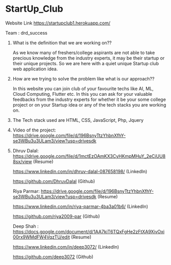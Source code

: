 # StartUp_Club

Website Link
   https://startupclub1.herokuapp.com/


Team : drd_success
1. What is the definition that we are working on??

    As we know many of freshers/college aspirants are not able to take precious knowledge from the industry experts, it may be their startup or their unique projects. So we are        here with a quiet unique Startup club web application idea.

2. How are we trying to solve the problem like what is our approach??

    In this website you can join club of your favourite techs like AI, ML, Cloud Computing, Flutter etc. In this you can ask for your valuable feedbacks from the industry experts     for whether it be your some college project or on your Startup idea or any of the tech stacks you are working on.

3. The Tech stack used are HTML, CSS, JavaScript, Php, Jquery

4. Video of the project: https://drive.google.com/file/d/196BsnyTtzYhbnXfhY-se3WBu3u3ULam3/view?usp=drivesdk

5. Dhruv Dalal: https://drive.google.com/file/d/1mctEzOAmKX3CyHKmpMHuY_2eCiUU88sx/view (Resume)

   https://www.linkedin.com/in/dhruv-dalal-087658198/ (LinkedIn)
   
   https://github.com/DhruvDalal (Github)
                 
   Riya Parmar: https://drive.google.com/file/d/196BsnyTtzYhbnXfhY-se3WBu3u3ULam3/view?usp=drivesdk (Resume)
   
   https://www.linkedin.com/in/riya-parmar-4ba3a01b6/ (LinkedIn)
                
   https://github.com/riya2009-par (Github)
                
   Deep Shah :  https://docs.google.com/document/d/1AA7kiT6TQxFgHe2zFtXA9XivOxi00rx9WMdFW4VqzTU/edit (Resume)
   
   https://www.linkedin.com/in/deep3072/ (LinkedIn)
               
   https://github.com/deep3072 (Github)
